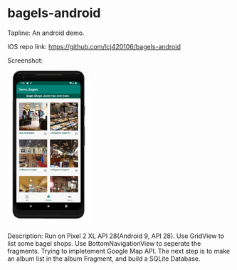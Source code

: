 # bagels-android
Tapline: An android demo.

IOS repo link: https://github.com/lcj420106/bagels-android

Screenshot:

<img src="Demo-bagels-screenshot.png" width="186" height="346" title="Demo-bagels-screenshot">

Description: 
Run on Pixel 2 XL API 28(Android 9, API 28).
Use GridView to list some bagel shops. 
Use BottomNavigationView to seperate the fragments. 
Trying to impletement Google Map API. 
The next step is to make an album list in the album Fragment, and build a SQLite Database.

